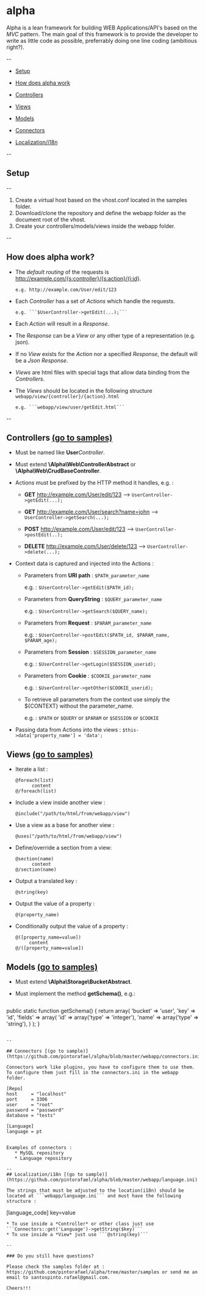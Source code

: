 # alpha 

Alpha is a lean framework for building WEB Applications/API's based on the *MVC* pattern. The main goal of this framework is to provide the developer to write as little code as possible, preferrably doing one line coding (ambitious right?).

--
 * [Setup](#setup)
 
 * [How does alpha work](#how-does-alpha-work)
 
 * [Controllers](#controllers-go-to-samples)
 
 * [Views](#views-go-to-samples)
 
 * [Models](#models-go-to-samples)
 
 * [Connectors](#connectors-go-to-sample)
 
 * [Localization/i18n](#localizationi18n-go-to-sample)
 
--
## Setup

--
1. Create a virtual host based on the vhost.conf located in the samples folder.
2. Download/clone the repository and define the webapp folder as the document root of the vhost.
3. Create your controllers/models/views inside the webapp folder.

--
## How does alpha work?

* The *default routing* of the requests is http://example.com/{s:controller}/{s:action}/{i:id}.

      e.g. http://example.com/User/edit/123

* Each *Controller* has a set of *Actions* which handle the requests.
 
      e.g. ```$UserController->getEdit(...);```
   
* Each *Action* will result in a *Response*.

* The *Response* can be a *View* or any other type of a representation (e.g. json).

* If no *View* exists for the *Action* nor a specified *Response*, the default will be a *Json Response*.

* *Views* are html files with special tags that allow data binding from the *Controllers*.

* The *Views* should be located in the following structure ```webapp/view/{controller}/{action}.html```
   
      e.g. ```webapp/view/user/getEdit.html```

--

## Controllers [(go to samples)](https://github.com/pintorafael/alpha/tree/master/samples/controller)

   * Must be named like **User***Controller*.
    
   * Must extend **\Alpha\Web\ControllerAbstract** or **\Alpha\Web\CrudBaseController**.
   
   * Actions must be prefixed by the HTTP method it handles, e.g. :

       * **GET** http://example.com/User/edit/123 --> ```UserController->getEdit(...);```
       
       * **GET** http://example.com/User/search?name=john --> ```UserController->getSearch(...);```
       
       * **POST** http://example.com/User/edit/123 --> ```UserController->postEdit(..);```
       
       * **DELETE** http://example.com/User/delete/123 --> ```UserController->delete(...);```

   * Context data is captured and injected into the Actions :
  
       * Parameters from **URI path** : ```$PATH_parameter_name```
        
          e.g. : ```$UserController->getEdit($PATH_id);```
          
       * Parameters from **QueryString** : ```$QUERY_parameter_name```
         
          e.g. : ```$UserController->getSearch($QUERY_name);```
       
       * Parameters from **Request** : ```$PARAM_parameter_name```
       
          e.g. : ```$UserController->postEdit($PATH_id, $PARAM_name, $PARAM_age);``` 
       
       * Parameters from **Session** : ```$SESSION_parameter_name```
         
          e.g. : ```$UserController->getLogin($SESSION_userid);```
       
       * Parameters from **Cookie** : ```$COOKIE_parameter_name```
       
          e.g. : ```$UserController->getOther($COOKIE_userid);```
         
       * To retrieve all parameters from the context use simply the ${CONTEXT} without the parameter_name.
        
          e.g. : ```$PATH``` or ```$QUERY``` or ```$PARAM``` or ```$SESSION``` or ```$COOKIE```
       
         
         

   * Passing data from Actions into the views :
         ```
         $this->data['property_name'] = 'data';
         ```
         
## Views [(go to samples)](https://github.com/pintorafael/alpha/tree/master/samples/view)

  * Iterate a list :
      ```
      @foreach(list)
            content 
      @/foreach(list)
      ```
      
  * Include a view inside another view :
      ```
      @include("/path/to/html/from/webapp/view")
      ```
	
  * Use a view as a base for another view :
      ```
      @uses("/path/to/html/from/webapp/view")
      ```
  * Define/override a section from a view:
      ```
      @section(name)
            content 
      @/section(name)
      ```
	
  * Output a translated key :
      ```
      @string(key)
      ```
	
  * Output the value of a property :
      ```
      @(property_name)
      ```
	
  * Conditionally output the value of a property :
      ```
      @([property_name=value])
           content
      @/([property_name=value])
      ```
    
## Models [(go to samples)](https://github.com/pintorafael/alpha/tree/master/samples/model)
 
   * Must extend **\Alpha\Storage\BucketAbstract**.
   * Must implement the method **getSchema()**, e.g.:
   
      ```
public static function getSchema()
{
            return array(
                  'bucket' => 'user',
                  'key'    => 'id',
                  'fields' => array(
                              'id' => array('type' => 'integer'),
                              'name' => array('type' => 'string'),
                             )
                  );
}
```

--

## Connectors [(go to sample)](https://github.com/pintorafael/alpha/blob/master/webapp/connectors.ini)

Connectors work like plugins, you have to configure them to use them.
To configure them just fill in the connectors.ini in the webapp folder.

```
    [Repo]
    host     = "localhost"
    port     = 3306
    user     = "root"
    password = "password"
    database = "tests"

    [Language]
    language = pt
```

Examples of connectors :
   * MySQL repository
   * Language repository

--
## Localization/i18n [(go to sample)](https://github.com/pintorafael/alpha/blob/master/webapp/language.ini)

The strings that must be adjusted to the location(i18n) should be located at ```webapp/language.ini``` and must have the following structure :
```
[language_code]
    key=value
```
* To use inside a *Controller* or other class just use ```Connectors::get('Language')->getString($key)```
* To use inside a *View* just use ```@string(key)```
   
--

### Do you still have questions?

Please check the samples folder at : https://github.com/pintorafael/alpha/tree/master/samples or send me an email to santospinto.rafael@gmail.com.

Cheers!!!
